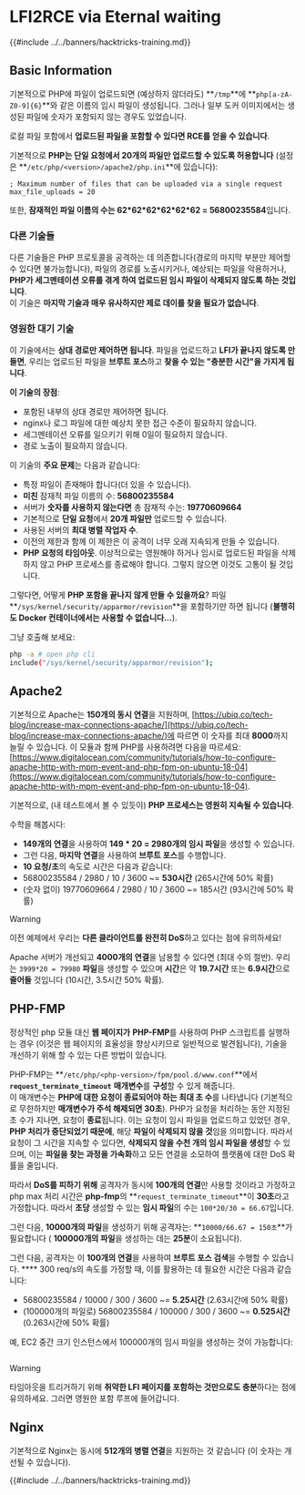 # LFI2RCE via Eternal waiting

{{#include ../../banners/hacktricks-training.md}}

## Basic Information

기본적으로 PHP에 파일이 업로드되면 (예상하지 않더라도) **`/tmp`**에 **`php[a-zA-Z0-9]{6}`**와 같은 이름의 임시 파일이 생성됩니다. 그러나 일부 도커 이미지에서는 생성된 파일에 숫자가 포함되지 않는 경우도 있었습니다.

로컬 파일 포함에서 **업로드된 파일을 포함할 수 있다면 RCE를 얻을 수 있습니다**.

기본적으로 **PHP는 단일 요청에서 20개의 파일만 업로드할 수 있도록 허용합니다** (설정은 **`/etc/php/<version>/apache2/php.ini`**에 있습니다):
```
; Maximum number of files that can be uploaded via a single request
max_file_uploads = 20
```
또한, **잠재적인 파일 이름의 수는 62\*62\*62\*62\*62\*62 = 56800235584**입니다.

### 다른 기술들

다른 기술들은 PHP 프로토콜을 공격하는 데 의존합니다(경로의 마지막 부분만 제어할 수 있다면 불가능합니다), 파일의 경로를 노출시키거나, 예상되는 파일을 악용하거나, **PHP가 세그멘테이션 오류를 겪게 하여 업로드된 임시 파일이 삭제되지 않도록 하는 것입니다**.\
이 기술은 **마지막 기술과 매우 유사하지만 제로 데이를 찾을 필요가 없습니다**.

### 영원한 대기 기술

이 기술에서는 **상대 경로만 제어하면 됩니다**. 파일을 업로드하고 **LFI가 끝나지 않도록 만들면**, 우리는 업로드된 파일을 **브루트 포스**하고 **찾을 수 있는 "충분한 시간"을 가지게 됩니다**.

**이 기술의 장점**:

- 포함된 내부의 상대 경로만 제어하면 됩니다.
- nginx나 로그 파일에 대한 예상치 못한 접근 수준이 필요하지 않습니다.
- 세그멘테이션 오류를 일으키기 위해 0일이 필요하지 않습니다.
- 경로 노출이 필요하지 않습니다.

이 기술의 **주요 문제**는 다음과 같습니다:

- 특정 파일이 존재해야 합니다(더 있을 수 있습니다).
- **미친** 잠재적 파일 이름의 수: **56800235584**
- 서버가 **숫자를 사용하지 않는다면** 총 잠재적 수는: **19770609664**
- 기본적으로 **단일 요청**에서 **20개 파일만** 업로드할 수 있습니다.
- 사용된 서버의 **최대 병렬 작업자 수**.
- 이전의 제한과 함께 이 제한은 이 공격이 너무 오래 지속되게 만들 수 있습니다.
- **PHP 요청의 타임아웃**. 이상적으로는 영원해야 하거나 임시로 업로드된 파일을 삭제하지 않고 PHP 프로세스를 종료해야 합니다. 그렇지 않으면 이것도 고통이 될 것입니다.

그렇다면, 어떻게 **PHP 포함을 끝나지 않게 만들 수 있을까요**? 파일 **`/sys/kernel/security/apparmor/revision`**을 포함하기만 하면 됩니다 (**불행히도 Docker 컨테이너에서는 사용할 수 없습니다...**).

그냥 호출해 보세요:
```bash
php -a # open php cli
include("/sys/kernel/security/apparmor/revision");
```
## Apache2

기본적으로 Apache는 **150개의 동시 연결**을 지원하며, [https://ubiq.co/tech-blog/increase-max-connections-apache/](https://ubiq.co/tech-blog/increase-max-connections-apache/)에 따르면 이 숫자를 최대 **8000**까지 늘릴 수 있습니다. 이 모듈과 함께 PHP를 사용하려면 다음을 따르세요: [https://www.digitalocean.com/community/tutorials/how-to-configure-apache-http-with-mpm-event-and-php-fpm-on-ubuntu-18-04](https://www.digitalocean.com/community/tutorials/how-to-configure-apache-http-with-mpm-event-and-php-fpm-on-ubuntu-18-04).

기본적으로, (내 테스트에서 볼 수 있듯이) **PHP 프로세스는 영원히 지속될 수 있습니다**.

수학을 해봅시다:

- **149개의 연결**을 사용하여 **149 \* 20 = 2980개의 임시 파일**을 생성할 수 있습니다.
- 그런 다음, **마지막 연결**을 사용하여 **브루트 포스**를 수행합니다.
- **10 요청/초**의 속도로 시간은 다음과 같습니다:
- 56800235584 / 2980 / 10 / 3600 \~= **530시간** (265시간에 50% 확률)
- (숫자 없이) 19770609664 / 2980 / 10 / 3600 \~= 185시간 (93시간에 50% 확률)

> [!WARNING]
> 이전 예제에서 우리는 **다른 클라이언트를 완전히 DoS**하고 있다는 점에 유의하세요!

Apache 서버가 개선되고 **4000개의 연결**을 남용할 수 있다면 (최대 수의 절반). 우리는 `3999*20 = 79980` **파일**을 생성할 수 있으며 **시간**은 약 **19.7시간** 또는 **6.9시간**으로 **줄어들** 것입니다 (10시간, 3.5시간 50% 확률).

## PHP-FMP

정상적인 php 모듈 대신 **웹 페이지가** **PHP-FMP**를 사용하여 PHP 스크립트를 실행하는 경우 (이것은 웹 페이지의 효율성을 향상시키므로 일반적으로 발견됩니다), 기술을 개선하기 위해 할 수 있는 다른 방법이 있습니다.

PHP-FMP는 **`/etc/php/<php-version>/fpm/pool.d/www.conf`**에서 **`request_terminate_timeout`** **매개변수**를 **구성**할 수 있게 해줍니다.\
이 매개변수는 **PHP에 대한 요청이 종료되어야 하는 최대 초 수**를 나타냅니다 (기본적으로 무한하지만 **매개변수가 주석 해제되면 30초**). PHP가 요청을 처리하는 동안 지정된 초 수가 지나면, 요청이 **종료**됩니다. 이는 요청이 임시 파일을 업로드하고 있었던 경우, **PHP 처리가 중단되었기 때문에**, 해당 **파일이 삭제되지 않을 것**임을 의미합니다. 따라서 요청이 그 시간을 지속할 수 있다면, **삭제되지 않을 수천 개의 임시 파일을 생성**할 수 있으며, 이는 **파일을 찾는 과정을 가속화**하고 모든 연결을 소모하여 플랫폼에 대한 DoS 확률을 줄입니다.

따라서 **DoS를 피하기 위해** 공격자가 동시에 **100개의 연결**만 사용할 것이라고 가정하고 php max 처리 시간은 **php-fmp**의 **`request_terminate_timeout`**이 **30초**라고 가정합니다. 따라서 **초당** 생성할 수 있는 **임시 파일**의 수는 `100*20/30 = 66.67`입니다.

그런 다음, **10000개의 파일**을 생성하기 위해 공격자는: **`10000/66.67 = 150초`**가 필요합니다 ( **100000개의 파일**을 생성하는 데는 **25분**이 소요됩니다).

그런 다음, 공격자는 이 **100개의 연결**을 사용하여 **브루트 포스 검색**을 수행할 수 있습니다. \*\*\*\* 300 req/s의 속도를 가정할 때, 이를 활용하는 데 필요한 시간은 다음과 같습니다:

- 56800235584 / 10000 / 300 / 3600 \~= **5.25시간** (2.63시간에 50% 확률)
- (100000개의 파일로) 56800235584 / 100000 / 300 / 3600 \~= **0.525시간** (0.263시간에 50% 확률)

예, EC2 중간 크기 인스턴스에서 100000개의 임시 파일을 생성하는 것이 가능합니다:

<figure><img src="../../images/image (240).png" alt=""><figcaption></figcaption></figure>

> [!WARNING]
> 타임아웃을 트리거하기 위해 **취약한 LFI 페이지를 포함하는 것만으로도 충분**하다는 점에 유의하세요. 그러면 영원한 포함 루프에 들어갑니다.

## Nginx

기본적으로 Nginx는 동시에 **512개의 병렬 연결**을 지원하는 것 같습니다 (이 숫자는 개선될 수 있습니다).

{{#include ../../banners/hacktricks-training.md}}
